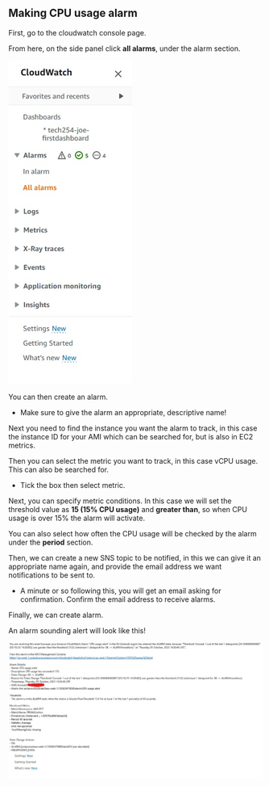 ## Making CPU usage alarm

First, go to the cloudwatch console page.

From here, on the side panel click **all alarms**, under the alarm section.

![1.jpg](1.jpg)

You can then create an alarm.
- Make sure to give the alarm an appropriate, descriptive name!

Next you need to find the instance you want the alarm to track, in this case the instance ID for your AMI which can be searched for, but is also in EC2 metrics. 

Then you can select the metric you want to track, in this case vCPU usage. This can also be searched for.
- Tick the box then select metric.

Next, you can specify metric conditions. In this case we will set the threshold value as **15 (15% CPU usage)** and **greater than**, so when CPU usage is over 15% the alarm will activate.

You can also select how often the CPU usage will be checked by the alarm under the **period** section.

Then, we can create a new SNS topic to be notified, in this we can give it an appropriate name again, and provide the email address we want notifications to be sent to.
- A minute or so following this, you will get an email asking for confirmation. Confirm the email address to receive alarms.

Finally, we can create alarm.

An alarm sounding alert will look like this!

![2.jpg](2.jpg)